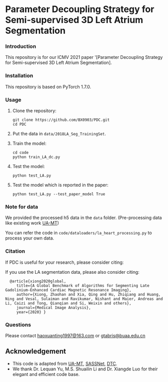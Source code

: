 # Parameter Decoupling Strategy for Semi-supervised 3D Left Atrium Segmentation 

### Introduction

This repository is for our ICMV 2021 paper '[Parameter Decoupling Strategy for Semi-supervised 3D Left Atrium Segmentation]<!-- (https://arxiv.org/abs/1907.07034)' -->. 

### Installation

This repository is based on PyTorch 1.7.0.

### Usage

1. Clone the repository:

   ```shell
   git clone https://github.com/BX0903/PDC.git
   cd PDC
   ```
2. Put the data in `data/2018LA_Seg_TrainingSet`.

3. Train the model:

   ```shell
   cd code
   python train_LA_dc.py
   ```

4. Test the model:

   ```shell
   python test_LA.py
   ```

5. Test the model which is reported in the paper:

   ```shell
   python test_LA.py --test_paper_model True
   ```

### Note for data

We provided the processed h5 data in the `data` folder. (Pre-processing data like existing work [UA-MT](https://github.com/yulequan/UA-MT))

You can refer the code in `code/dataloaders/la_heart_processing.py` to process your own data. 

### Citation

If PDC is useful for your research, please consider citing:
<!--
    @inproceedings{yu2018pu,
         title={Uncertainty-aware Self-ensembling Model for Semi-supervised 3D Left Atrium Segmentation},
         author={Yu, Lequan and Wang, Shujun and Li, Xiaomeng and Fu, Chi-Wing and Heng, Pheng-Ann},
         booktitle = {MICCAI},
         year = {2019} }
-->
If you use the LA segmentation data, please also consider citing:

      @article{xiong2020global,
         title={A Global Benchmark of Algorithms for Segmenting Late Gadolinium-Enhanced Cardiac Magnetic Resonance Imaging},
         author={Xiong, Zhaohan and Xia, Qing and Hu, Zhiqiang and Huang, Ning and Vesal, Sulaiman and Ravikumar, Nishant and Maier, Andreas and Li, Caizi and Tong, Qianqian and Si, Weixin and others},
         journal={Medical Image Analysis},
         year={2020} }

### Questions

Please contact haoxuanting1997@163.com or gtabris@buaa.edu.cn

## Acknowledgement

- This code is adapted from [UA-MT](https://github.com/yulequan/UA-MT), [SASSNet](https://github.com/kleinzcy/SASSnet), [DTC](https://github.com/HiLab-git/DTC).
- We thank Dr. Lequan Yu, M.S. Shuailin Li and Dr. Xiangde Luo for their elegant and efficient code base.